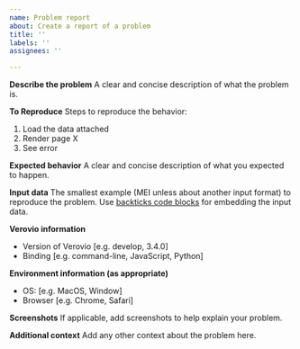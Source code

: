 ```yaml
---
name: Problem report
about: Create a report of a problem
title: ''
labels: ''
assignees: ''

---
```


**Describe the problem**
A clear and concise description of what the problem is.

**To Reproduce**
Steps to reproduce the behavior:
1. Load the data attached
2. Render page X
3. See error

**Expected behavior**
A clear and concise description of what you expected to happen.

**Input data**
The smallest example (MEI unless about another input format) to reproduce the problem. Use [backticks code blocks](https://docs.github.com/en/get-started/writing-on-github/working-with-advanced-formatting/creating-and-highlighting-code-blocks) for embedding the input data.

**Verovio information**
 - Version of Verovio [e.g. develop, 3.4.0]
 - Binding [e.g. command-line, JavaScript, Python]

**Environment information (as appropriate)**
 - OS: [e.g. MacOS, Window]
 - Browser [e.g. Chrome, Safari]

**Screenshots**
If applicable, add screenshots to help explain your problem.

**Additional context**
Add any other context about the problem here.

